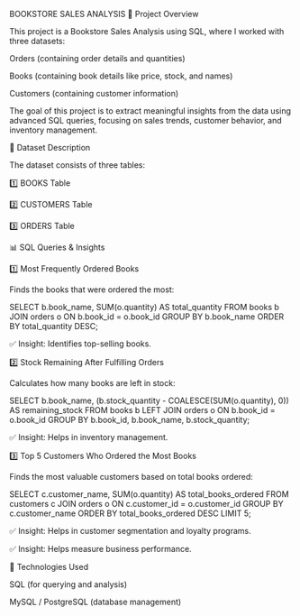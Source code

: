 BOOKSTORE SALES ANALYSIS
📌 Project Overview

This project is a Bookstore Sales Analysis using SQL, where I worked with three datasets:

Orders (containing order details and quantities)

Books (containing book details like price, stock, and names)

Customers (containing customer information)

The goal of this project is to extract meaningful insights from the data using advanced SQL queries, focusing on sales trends, customer behavior, and inventory management.

📂 Dataset Description

The dataset consists of three tables:

1️⃣ BOOKS Table

2️⃣ CUSTOMERS Table

3️⃣ ORDERS Table

📊 SQL Queries & Insights

1️⃣ Most Frequently Ordered Books

Finds the books that were ordered the most:

SELECT b.book_name, SUM(o.quantity) AS total_quantity
FROM books b
JOIN orders o ON b.book_id = o.book_id
GROUP BY b.book_name
ORDER BY total_quantity DESC;

✅ Insight: Identifies top-selling books.

2️⃣ Stock Remaining After Fulfilling Orders

Calculates how many books are left in stock:

SELECT b.book_name,
(b.stock_quantity - COALESCE(SUM(o.quantity), 0)) AS remaining_stock
FROM books b
LEFT JOIN orders o ON b.book_id = o.book_id
GROUP BY b.book_id, b.book_name, b.stock_quantity;

✅ Insight: Helps in inventory management.

3️⃣ Top 5 Customers Who Ordered the Most Books

Finds the most valuable customers based on total books ordered:

SELECT c.customer_name, SUM(o.quantity) AS total_books_ordered
FROM customers c
JOIN orders o ON c.customer_id = o.customer_id
GROUP BY c.customer_name
ORDER BY total_books_ordered DESC
LIMIT 5;

✅ Insight: Helps in customer segmentation and loyalty programs.

✅ Insight: Helps measure business performance.

🔧 Technologies Used

SQL (for querying and analysis)

MySQL / PostgreSQL (database management)
